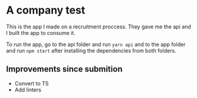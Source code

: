 # A company test

This is the app I made on a recruitment proccess. They gave me the api and I built the app to consume it.

To run the app, go to the api folder and run `yarn api` and to the app folder and run `npm start` after installing the dependencies from both folders.

## Improvements since submition

- Convert to TS
- Add linters
